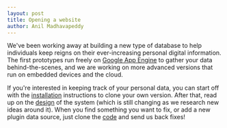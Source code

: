 ```yaml
---
layout: post
title: Opening a website
author: Anil Madhavapeddy
---
```


We've been working away at building a new type of database to help
individuals keep reigns on their ever-increasing personal digital
information.  The first prototypes run freely on <a
href="http://code.google.com/appengine">Google App Engine</a> to
gather your data behind-the-scenes, and we are working on more
advanced versions that run on embedded devices and the cloud.

If you're interested in keeping track of your personal data, you can
start off with the <a href="/install.html">installation</a>
instructions to clone your own version.  After that, read up on the <a
href="/design.html">design</a> of the system (which is still changing
as we research new ideas around it).  When you find something you want
to fix, or add a new plugin data source, just clone the <a
href="http://github.com/avsm/perscon">code</a> and send us back fixes!
